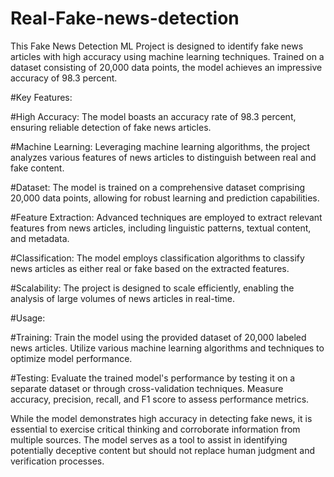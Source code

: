 # Real-Fake-news-detection


This Fake News Detection ML Project is designed to identify fake news articles with high accuracy using machine learning techniques. Trained on a dataset consisting of 20,000 data points, the model achieves an impressive accuracy of 98.3 percent.

#Key Features:

#High Accuracy: The model boasts an accuracy rate of 98.3 percent, ensuring reliable detection of fake news articles.

#Machine Learning: Leveraging machine learning algorithms, the project analyzes various features of news articles to distinguish between real and fake content.

#Dataset: The model is trained on a comprehensive dataset comprising 20,000 data points, allowing for robust learning and prediction capabilities.

#Feature Extraction: Advanced techniques are employed to extract relevant features from news articles, including linguistic patterns, textual content, and metadata.

#Classification: The model employs classification algorithms to classify news articles as either real or fake based on the extracted features.

#Scalability: The project is designed to scale efficiently, enabling the analysis of large volumes of news articles in real-time.

#Usage:

#Training: Train the model using the provided dataset of 20,000 labeled news articles. Utilize various machine learning algorithms and techniques to optimize model performance.

#Testing: Evaluate the trained model's performance by testing it on a separate dataset or through cross-validation techniques. Measure accuracy, precision, recall, and F1 score to assess performance metrics.




While the model demonstrates high accuracy in detecting fake news, it is essential to exercise critical thinking and corroborate information from multiple sources. The model serves as a tool to assist in identifying potentially deceptive content but should not replace human judgment and verification processes.
